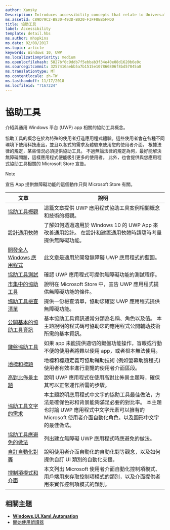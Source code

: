 ```yaml
---
author: Xansky
Description: Introduces accessibility concepts that relate to Universal Windows Platform (UWP) apps.
ms.assetid: C89D79C2-B830-493D-B020-F3FF8EB5FFDD
title: 協助工具
label: Accessibility
template: detail.hbs
ms.author: mhopkins
ms.date: 02/08/2017
ms.topic: article
keywords: Windows 10, UWP
ms.localizationpriority: medium
ms.openlocfilehash: 5827bf0c9ddb7f5ebbab3f34e40e08d1620b6e0c
ms.sourcegitcommit: 3257416aebb5a7b1515e107866806f8bd57845a8
ms.translationtype: MT
ms.contentlocale: zh-TW
ms.lasthandoff: 11/17/2018
ms.locfileid: "7167224"
---
```

# <a name="accessibility"></a>協助工具  



介紹與通用 Windows 平台 (UWP) app 相關的協助工具概念。

協助工具的概念在於為特殊的使用者打造應用程式體驗。這些使用者會在各種不同環境下使用科技產品，並且以各式的需求及體驗來使用您的使用者介面。 根據法律的規定，某些情況必須提供協助工具。 不過無論法律的規定為何，最好能解決無障礙問題，這樣應用程式便能吸引更多的使用者。 此外，也會提供與您應用程式協助工具相關的 Microsoft Store 宣告。

> [!NOTE]
> 宣告 App 提供無障礙功能的這個動作只與 Microsoft Store 有關。

| 文章 | 說明 |
|---------|-------------|
| [協助工具概觀](accessibility-overview.md) | 這篇文章提供 UWP 應用程式協助工具案例相關概念和技術的概觀。 |
| [設計通用軟體](designing-inclusive-software.md) | 了解如何透過適用於 Windows 10 的 UWP App 來改善通用設計。  在設計和建置通用軟體時請隨時考量提供無障礙功能。 |
| [開發全人 Windows 應用程式](developing-inclusive-windows-apps.md) | 此文章是適用於開發無障礙 UWP 應用程式的藍圖。 |
| [協助工具測試](accessibility-testing.md) | 確認 UWP 應用程式可提供無障礙功能的測試程序。 |
| [市集中的協助工具](accessibility-in-the-store.md) | 說明在 Microsoft Store 中，宣告 UWP 應用程式提供無障礙功能的條件。 |
| [協助工具檢查清單](accessibility-checklist.md) | 提供一份檢查清單，協助您確認 UWP 應用程式提供無障礙功能。 |
| [公開基本的協助工具資訊](basic-accessibility-information.md) | 基本協助工具資訊通常分類為名稱、角色以及值。 本主題說明的程式碼可協助您的應用程式公開輔助技術所需的基本資訊。 |
| [鍵盤協助工具](keyboard-accessibility.md) | 如果 app 未能提供適切的鍵盤功能操作，盲眼或行動不便的使用者將難以使用 app，或者根本無法使用。 |
| [地標和標題](landmarks-and-headings.md) | 地標和標題定義可協助輔助技術 (例如螢幕助讀程式) 使用者有效率進行瀏覽的使用者介面區段。 |
| [高對比佈景主題](high-contrast-themes.md) | 說明 UWP 應用程式在使用高對比佈景主題時，確保其可以正常運作所需的步驟。 |
| [協助工具文字的需求](accessible-text-requirements.md) | 本主題說明應用程式中文字的協助工具最佳做法，方法是確保色彩和背景能夠滿足必要的對比率。 本主題也討論 UWP 應用程式中文字元素可以擁有的 Microsoft 使用者介面自動化角色，以及圖形中文字的最佳做法。 |
| [協助工具應避免的做法](practices-to-avoid.md) | 列出建立無障礙 UWP 應用程式時應避免的做法。 |
| [自訂自動化對等](custom-automation-peers.md) | 說明使用者介面自動化的自動化對等觀念，以及如何提供自訂 UI 類別的自動化支援。 |
| [控制項模式和介面](control-patterns-and-interfaces.md) | 本文列出 Microsoft 使用者介面自動化控制項模式、用戶端用來存取控制項模式的類別，以及介面提供者用來實作控制項模式的類別。 |

## <a name="related-topics"></a>相關主題  
* [**Windows.UI.Xaml.Automation**](https://msdn.microsoft.com/library/windows/apps/BR209179) 
* [開始使用朗讀器](https://support.microsoft.com/en-us/help/22798/windows-10-narrator-get-started)